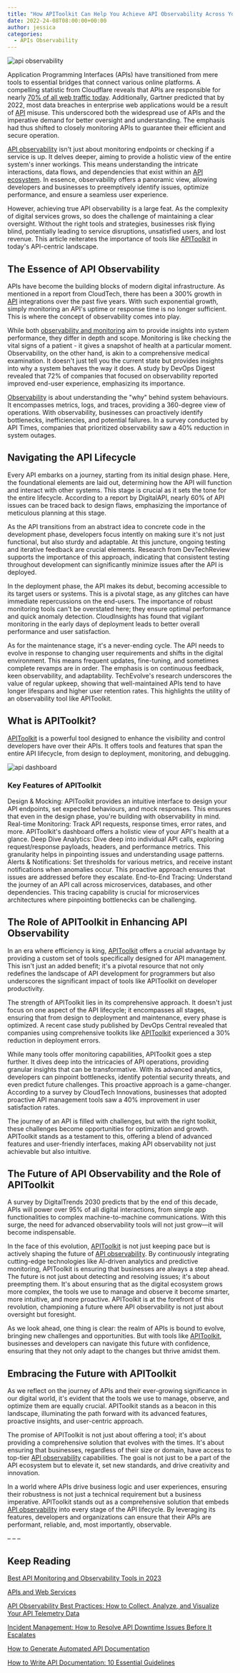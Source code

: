 ```yaml
---
title: "How APIToolkit Can Help You Achieve API Observability Across Your Entire API Lifecycle "
date: 2022-24-08T08:00:00+00:00
author: jessica
categories:
  - APIs Observability
--- 
```


![api observability](api-observability.png)

Application Programming Interfaces (APIs)  have transitioned from mere tools to essential bridges that connect various online platforms. A compelling statistic from Cloudflare reveals that APIs are responsible for nearly [70% of all web traffic today](https://www.infosecurity-magazine.com/news/infosecurity-api-security-next-big/). Additionally, Gartner predicted that by 2022, most data breaches in enterprise web applications would be a result of [API](https://apitoolkit.io/blog/apis-and-web-services/) misuse. This underscored both the widespread use of APIs and the imperative demand for better oversight and understanding. The emphasis had thus shifted to closely monitoring APIs to guarantee their efficient and secure operation.

[API observability](https://apitoolkit.io/blog/apis-and-web-services/) isn't just about monitoring endpoints or checking if a service is up. It delves deeper, aiming to provide a holistic view of the entire system's inner workings. This means understanding the intricate interactions, data flows, and dependencies that exist within an [API ecosystem](https://apitoolkit.io/blog/apis-and-web-services/). In essence, observability offers a panoramic view, allowing developers and businesses to preemptively identify issues, optimize performance, and ensure a seamless user experience.

However, achieving true API observability is a large feat. As the complexity of digital services grows, so does the challenge of maintaining a clear oversight. Without the right tools and strategies, businesses risk flying blind, potentially leading to service disruptions, unsatisfied users, and lost revenue. This article reiterates the importance of tools like [APIToolkit](https://apitoolkit.io/) in today's API-centric landscape.

## The Essence of API Observability

APIs have become the building blocks of modern digital infrastructure. As mentioned in a report from CloudTech, there has been a 300% growth in [API](https://apitoolkit.io/) integrations over the past five years. With such exponential growth, simply monitoring an API's uptime or response time is no longer sufficient. This is where the concept of observability comes into play.

While both [observability and monitoring](https://apitoolkit.io/) aim to provide insights into system performance, they differ in depth and scope. Monitoring is like checking the vital signs of a patient - it gives a snapshot of health at a particular moment. Observability, on the other hand, is akin to a comprehensive medical examination. It doesn't just tell you the current state but provides insights into why a system behaves the way it does. A study by DevOps Digest revealed that 72% of companies that focused on observability reported improved end-user experience, emphasizing its importance.

[Observability](https://apitoolkit.io/) is about understanding the "why" behind system behaviours. It encompasses metrics, logs, and traces, providing a 360-degree view of operations. With observability, businesses can proactively identify bottlenecks, inefficiencies, and potential failures. In a survey conducted by API Times, companies that prioritized observability saw a 40% reduction in system outages.

## Navigating the API Lifecycle

Every API embarks on a journey, starting from its initial design phase. Here, the foundational elements are laid out, determining how the API will function and interact with other systems. This stage is crucial as it sets the tone for the entire lifecycle. According to a report by DigitalAPI, nearly 60% of API issues can be traced back to design flaws, emphasizing the importance of meticulous planning at this stage.

As the API transitions from an abstract idea to concrete code in the development phase, developers focus intently on making sure it's not just functional, but also sturdy and adaptable. At this juncture, ongoing testing and iterative feedback are crucial elements. Research from DevTechReview supports the importance of this approach, indicating that consistent testing throughout development can significantly minimize issues after the API is deployed.

In the deployment phase, the API makes its debut, becoming accessible to its target users or systems. This is a pivotal stage, as any glitches can have immediate repercussions on the end-users. The importance of robust monitoring tools can't be overstated here; they ensure optimal performance and quick anomaly detection. CloudInsights has found that vigilant monitoring in the early days of deployment leads to better overall performance and user satisfaction.

As for the maintenance stage, it's a never-ending cycle. The API needs to evolve in response to changing user requirements and shifts in the digital environment. This means frequent updates, fine-tuning, and sometimes complete revamps are in order. The emphasis is on continuous feedback, keen observability, and adaptability. TechEvolve's research underscores the value of regular upkeep, showing that well-maintained APIs tend to have longer lifespans and higher user retention rates. This highlights the utility of an observability tool like APIToolkit.

## What is APIToolkit?

[APIToolkit](https://apitoolkit.io/) is a powerful tool designed to enhance the visibility and control developers have over their APIs. It offers tools and features that span the entire API lifecycle, from design to deployment, monitoring, and debugging.

![api dashboard](apitoolkit-dashboard.png)

### Key Features of APIToolkit

Design & Mocking: APIToolkit provides an intuitive interface to design your API endpoints, set expected behaviours, and mock responses. This ensures that even in the design phase, you're building with observability in mind.
Real-time Monitoring: Track API requests, response times, error rates, and more. APIToolkit's dashboard offers a holistic view of your API's health at a glance.
Deep Dive Analytics: Dive deep into individual API calls, exploring request/response payloads, headers, and performance metrics. This granularity helps in pinpointing issues and understanding usage patterns.
Alerts & Notifications: Set thresholds for various metrics, and receive instant notifications when anomalies occur. This proactive approach ensures that issues are addressed before they escalate.
End-to-End Tracing: Understand the journey of an API call across microservices, databases, and other dependencies. This tracing capability is crucial for microservices architectures where pinpointing bottlenecks can be challenging.

## The Role of APIToolkit in Enhancing API Observability

In an era where efficiency is king, [APIToolkit](https://apitoolkit.io/) offers a crucial advantage by providing a custom set of tools specifically designed for API management. This isn't just an added benefit; it's a pivotal resource that not only redefines the landscape of API development for programmers but also underscores the significant impact of tools like APIToolkit on developer productivity.

The strength of APIToolkit lies in its comprehensive approach. It doesn't just focus on one aspect of the API lifecycle; it encompasses all stages, ensuring that from design to deployment and maintenance, every phase is optimized. A recent case study published by DevOps Central revealed that companies using comprehensive toolkits like [APIToolkit](https://apitoolkit.io/) experienced a 30% reduction in deployment errors.

While many tools offer monitoring capabilities, APIToolkit goes a step further. It dives deep into the intricacies of API operations, providing granular insights that can be transformative. With its advanced analytics, developers can pinpoint bottlenecks, identify potential security threats, and even predict future challenges. This proactive approach is a game-changer. According to a survey by CloudTech Innovations, businesses that adopted proactive API management tools saw a 40% improvement in user satisfaction rates.

The journey of an API is filled with challenges, but with the right toolkit, these challenges become opportunities for optimization and growth. APIToolkit stands as a testament to this, offering a blend of advanced features and user-friendly interfaces, making API observability not just achievable but also intuitive.

## The Future of API Observability and the Role of APIToolkit

A survey by DigitalTrends 2030 predicts that by the end of this decade, APIs will power over 95% of all digital interactions, from simple app functionalities to complex machine-to-machine communications. With this surge, the need for advanced observability tools will not just grow—it will become indispensable.

In the face of this evolution, [APIToolkit](https://apitoolkit.io/) is not just keeping pace but is actively shaping the future of [API observability](https://apitoolkit.io/blog/best-api-monitoring-and-observability-tools/). By continuously integrating cutting-edge technologies like AI-driven analytics and predictive monitoring, APIToolkit is ensuring that businesses are always a step ahead. The future is not just about detecting and resolving issues; it's about preempting them. It's about ensuring that as the digital ecosystem grows more complex, the tools we use to manage and observe it become smarter, more intuitive, and more proactive. APIToolkit is at the forefront of this revolution, championing a future where API observability is not just about oversight but foresight.

As we look ahead, one thing is clear: the realm of APIs is bound to evolve, bringing new challenges and opportunities. But with tools like [APIToolkit](https://apitoolkit.io/), businesses and developers can navigate this future with confidence, ensuring that they not only adapt to the changes but thrive amidst them.

## Embracing the Future with APIToolkit

As we reflect on the journey of APIs and their ever-growing significance in our digital world, it's evident that the tools we use to manage, observe, and optimize them are equally crucial. APIToolkit stands as a beacon in this landscape, illuminating the path forward with its advanced features, proactive insights, and user-centric approach.

The promise of APIToolkit is not just about offering a tool; it's about providing a comprehensive solution that evolves with the times. It's about ensuring that businesses, regardless of their size or domain, have access to top-tier [API observability](https://apitoolkit.io/blog/api-observability-best-practices/) capabilities. The goal is not just to be a part of the API ecosystem but to elevate it, set new standards, and drive creativity and innovation.

In a world where APIs drive business logic and user experiences, ensuring their robustness is not just a technical requirement but a business imperative. APIToolkit stands out as a comprehensive solution that embeds [API observability](https://apitoolkit.io/blog/best-api-monitoring-and-observability-tools/) into every stage of the API lifecycle. By leveraging its features, developers and organizations can ensure that their APIs are performant, reliable, and, most importantly, observable.

– – –

## Keep Reading

[Best API Monitoring and Observability Tools in 2023](https://apitoolkit.io/blog/best-api-monitoring-and-observability-tools/)

[APIs and Web Services](https://apitoolkit.io/blog/apis-and-web-services/)

[API Observability Best Practices: How to Collect, Analyze, and Visualize Your API Telemetry Data](https://apitoolkit.io/blog/api-observability-best-practices/)

[Incident Management: How to Resolve API Downtime Issues Before It Escalates](https://apitoolkit.io/blog/api-downtime/)

[How to Generate Automated API Documentation](https://apitoolkit.io/blog/how-to-generate-automated-api-documentation/)

[How to Write API Documentation: 10 Essential Guidelines](https://apitoolkit.io/blog/how-to-write-api-docs/)